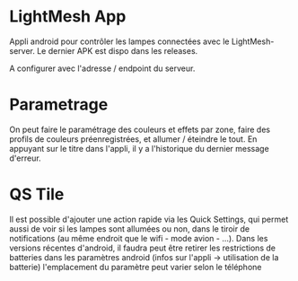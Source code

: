 # LightMesh App

Appli android pour contrôler les lampes connectées avec le LightMesh-server. Le dernier APK est dispo dans les releases.

A configurer avec l'adresse / endpoint du serveur.

# Parametrage

On peut faire le paramétrage des couleurs et effets par zone, faire des profils de couleurs préenregistrées, et allumer / éteindre le tout.
En appuyant sur le titre dans l'appli, il y a l'historique du dernier message d'erreur.

# QS Tile

Il est possible d'ajouter une action rapide via les Quick Settings, qui permet aussi de voir si les lampes sont allumées ou non, dans le tiroir de notifications (au même endroit que le wifi - mode avion - ...).
Dans les versions récentes d'android, il faudra peut être retirer les restrictions de batteries dans les paramètres android (infos sur l'appli -> utilisation de la batterie) l'emplacement du paramètre peut varier selon le téléphone
